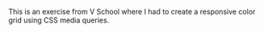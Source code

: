 This is an exercise from V School where I had to create a responsive color grid using CSS media queries.